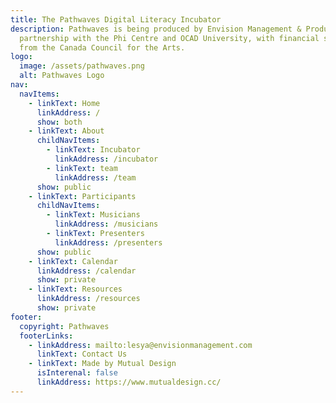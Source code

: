 ```yaml
---
title: The Pathwaves Digital Literacy Incubator
description: Pathwaves is being produced by Envision Management & Production in
  partnership with the Phi Centre and OCAD University, with financial support
  from the Canada Council for the Arts.
logo:
  image: /assets/pathwaves.png
  alt: Pathwaves Logo
nav:
  navItems:
    - linkText: Home
      linkAddress: /
      show: both
    - linkText: About
      childNavItems:
        - linkText: Incubator
          linkAddress: /incubator
        - linkText: team
          linkAddress: /team
      show: public
    - linkText: Participants
      childNavItems:
        - linkText: Musicians
          linkAddress: /musicians
        - linkText: Presenters
          linkAddress: /presenters
      show: public
    - linkText: Calendar
      linkAddress: /calendar
      show: private
    - linkText: Resources
      linkAddress: /resources
      show: private
footer:
  copyright: Pathwaves
  footerLinks:
    - linkAddress: mailto:lesya@envisionmanagement.com
      linkText: Contact Us
    - linkText: Made by Mutual Design
      isInterenal: false
      linkAddress: https://www.mutualdesign.cc/
---
```

